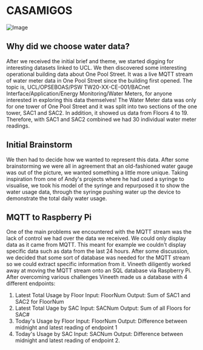 # CASAMIGOS
<img src="https://github.com/casa0019-group5/casa0019-group5.github.io/blob/servo/PhysicalDevice/src/physical%20device.jpg?raw=true" alt="Image">

## Why did we choose water data?
After we received the initial brief and theme, we started digging for interesting datasets linked to UCL. We then discovered some interesting operational building data about One Pool Street. It was a live MQTT stream of water meter data in One Pool Street since the building first opened. The topic is, UCL/OPSEBOAS/PSW TW20-XX-CE-001/BACnet Interface/Application/Energy Monitoring/Water Meters, for anyone interested in exploring this data themselves! The Water Meter data was only for one tower of One Pool Street and it was split into two sections of the one tower, SAC1 and SAC2. In addition, it showed us data from Floors 4 to 19. Therefore, with SAC1 and SAC2 combined we had 30 individual water meter readings. 

## Initial Brainstorm
We then had to decide how we wanted to represent this data. After some brainstorming we were all in agreement that an old-fashioned water gauge was out of the picture, we wanted something a little more unique. Taking inspiration from one of Andy's projects where he had used a syringe to visualise, we took his model of the syringe and repurposed it to show the water usage data, through the syringe pushing water up the device to demonstrate the total daily water usage. 

## MQTT to Raspberry Pi
One of the main problems we encountered with the MQTT stream was the lack of control we had over the data we received. We could only display data as it came from MQTT. This meant for example we couldn't display specific data such as data from the last 24 hours. After some discussion, we decided that some sort of database was needed for the MQTT stream so we could extract specific information from it. Vineeth diligently worked away at moving the MQTT stream onto an SQL database via Raspberry Pi. After overcoming various challenges Vineeth made us a database with 4 different endpoints:
1) Latest Total Usage by Floor
Input: FloorNum
Output: Sum of SAC1 and SAC2 for FloorNum
2) Latest Total Uage by SAC
Input: SACNum
Output: Sum of all Floors for SAC#
3) Today's Usage by Floor
Input: FloorNum
Output: Difference between midnight and latest reading of endpoint 1
4) Today's Usage by SAC
Input: SACNum
Output: Difference between midnight and latest reading of endpoint 2.





 
